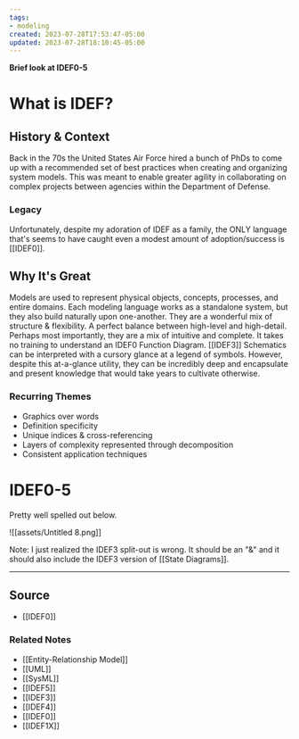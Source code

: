 ```yaml
---
tags:
- modeling
created: 2023-07-28T17:53:47-05:00
updated: 2023-07-28T18:10:45-05:00
---
```

**Brief look at IDEF0-5**

# What is IDEF?

## History & Context

Back in the 70s the United States Air Force hired a bunch of PhDs to come up with a recommended set of best practices when creating and organizing system models. This was meant to enable greater agility in collaborating on complex projects between agencies within the Department of Defense.    

### Legacy
Unfortunately, despite my adoration of IDEF as a family, the ONLY language that's seems to have caught even a modest amount of adoption/success is [[IDEF0]].

## Why It's Great

Models are used to represent physical objects, concepts, processes, and entire domains. Each modeling language works as a standalone system, but they also build naturally upon one-another. They are a wonderful mix of structure & flexibility. A perfect balance between high-level and high-detail. Perhaps most importantly, they are a mix of intuitive and complete. It takes no training to understand an IDEF0 Function Diagram. [[IDEF3]] Schematics can be interpreted with a cursory glance at a legend of symbols. However, despite this at-a-glance utility, they can be incredibly deep and encapsulate and present knowledge that would take years to cultivate otherwise.

### Recurring Themes

- Graphics over words
- Definition specificity
- Unique indices & cross-referencing
- Layers of complexity represented through decomposition
- Consistent application techniques

# IDEF0-5

Pretty well spelled out below.

![[assets/Untitled 8.png]]

Note: I just realized the IDEF3 split-out is wrong. It should be an "&" and it should also include the IDEF3 version of [[State Diagrams]].

---

## Source
- [[IDEF0]]

### Related Notes
- [[Entity-Relationship Model]] 
- [[UML]] 
- [[SysML]] 
- [[IDEF5]] 
- [[IDEF3]] 
- [[IDEF4]] 
- [[IDEF0]] 
- [[IDEF1X]]